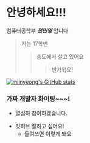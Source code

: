<!-- 문단을 분리할 땐 엔터(새 단락) 그냥 줄바꿈은 스페이스 두번 -->
# 안녕하세요!!!
컴퓨터공학부 ***전민영*** 입니다
> 저는 17학번
> > 송도에서 살고 있어요
> > > 반가워요!

[![miinyeong's GitHub stats](https://github-readme-stats.vercel.app/api?username=miinyeong&show_icons=true&title_color=0047A0&text_color=000000&icon_color=CC303B&bg_color=FFFFFF&)](https://github.com/miinyeong/miinyeong "GitHub stats card Korean flag eddition")

### 가짜 개발자 화이팅~~~!

* 열심히 참여하겠습니다.
- 깃허브 잘하고 싶어요!
	* 들여쓰면 이렇게 돼요
